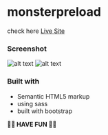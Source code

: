 # monsterpreload

check here [ Live Site ](https://chia-liu.github.io/monsterpreload/)

### Screenshot

![alt text](https://i.imgur.com/uMb07w5.png)
![alt text](https://i.imgur.com/BoTNzpN.png)


### Built with
- Semantic HTML5 markup
- using sass
- built with bootstrap


<b> 👻👻 HAVE FUN 👻👻 </b>
